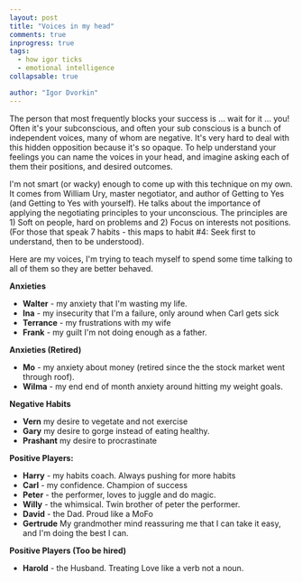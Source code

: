 ```yaml
---
layout: post
title: "Voices in my head"
comments: true
inprogress: true
tags:
  - how igor ticks
  - emotional intelligence
collapsable: true

author: "Igor Dvorkin"
---
```


The person that most frequently blocks your success is ... wait for it ... you! Often it's your subconscious, and often your sub conscious is a bunch of independent voices, many of whom are negative. It's very hard to deal with this hidden opposition because it's so opaque. To help understand your feelings you can name the voices in your head, and imagine asking each of them their positions, and desired outcomes.

I'm not smart (or wacky) enough to come up with this technique on my own. It comes from William Ury, master negotiator, and author of Getting to Yes (and Getting to Yes with yourself). He talks about the importance of applying the negotiating principles to your unconscious. The principles are 1) Soft on people, hard on problems and 2) Focus on interests not positions. (For those that speak 7 habits - this maps to habit #4: Seek first to understand, then to be understood).

Here are my voices, I'm trying to teach myself to spend some time talking to all of them so they are better behaved.

**Anxieties**

- **Walter** - my anxiety that I'm wasting my life.
- **Ina** - my insecurity that I'm a failure, only around when Carl gets sick
- **Terrance** - my frustrations with my wife
- **Frank** - my guilt I'm not doing enough as a father.

**Anxieties (Retired)**

- **Mo** - my anxiety about money (retired since the the stock market went through roof).
- **Wilma** - my end end of month anxiety around hitting my weight goals.

**Negative Habits**

- **Vern** my desire to vegetate and not exercise
- **Gary** my desire to gorge instead of eating healthy.
- **Prashant** my desire to procrastinate

**Positive Players:**

- **Harry** - my habits coach. Always pushing for more habits
- **Carl** - my confidence. Champion of success
- **Peter** - the performer, loves to juggle and do magic.
- **Willy** - the whimsical. Twin brother of peter the performer.
- **David** - the Dad. Proud like a MoFo
- **Gertrude** My grandmother mind reassuring me that I can take it easy, and I'm doing the best I can.

**Positive Players (Too be hired)**

- **Harold** - the Husband. Treating Love like a verb not a noun.
